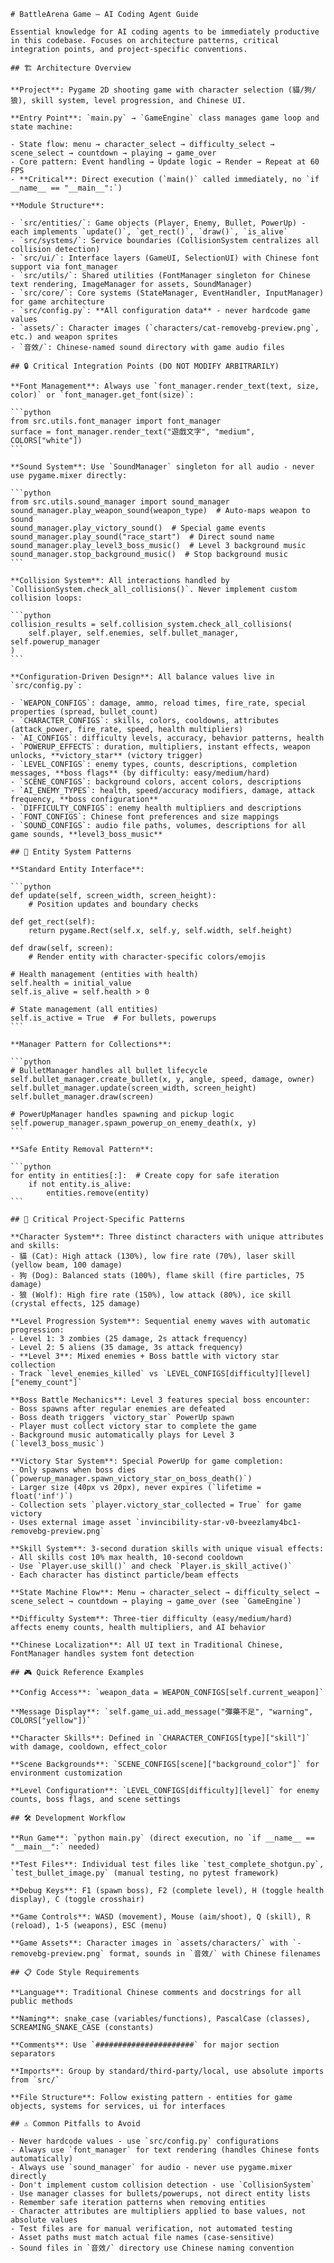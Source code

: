 ````instructions
# BattleArena Game — AI Coding Agent Guide

Essential knowledge for AI coding agents to be immediately productive in this codebase. Focuses on architecture patterns, critical integration points, and project-specific conventions.

## 🏗️ Architecture Overview

**Project**: Pygame 2D shooting game with character selection (貓/狗/狼), skill system, level progression, and Chinese UI.

**Entry Point**: `main.py` → `GameEngine` class manages game loop and state machine:

- State flow: menu → character_select → difficulty_select → scene_select → countdown → playing → game_over
- Core pattern: Event handling → Update logic → Render → Repeat at 60 FPS
- **Critical**: Direct execution (`main()` called immediately, no `if __name__ == "__main__":`)

**Module Structure**:

- `src/entities/`: Game objects (Player, Enemy, Bullet, PowerUp) - each implements `update()`, `get_rect()`, `draw()`, `is_alive`
- `src/systems/`: Service boundaries (CollisionSystem centralizes all collision detection)
- `src/ui/`: Interface layers (GameUI, SelectionUI) with Chinese font support via font_manager
- `src/utils/`: Shared utilities (FontManager singleton for Chinese text rendering, ImageManager for assets, SoundManager)
- `src/core/`: Core systems (StateManager, EventHandler, InputManager) for game architecture
- `src/config.py`: **All configuration data** - never hardcode game values
- `assets/`: Character images (`characters/cat-removebg-preview.png`, etc.) and weapon sprites
- `音效/`: Chinese-named sound directory with game audio files

## 🔒 Critical Integration Points (DO NOT MODIFY ARBITRARILY)

**Font Management**: Always use `font_manager.render_text(text, size, color)` or `font_manager.get_font(size)`:

```python
from src.utils.font_manager import font_manager
surface = font_manager.render_text("遊戲文字", "medium", COLORS["white"])
```

**Sound System**: Use `SoundManager` singleton for all audio - never use pygame.mixer directly:

```python
from src.utils.sound_manager import sound_manager
sound_manager.play_weapon_sound(weapon_type)  # Auto-maps weapon to sound
sound_manager.play_victory_sound()  # Special game events
sound_manager.play_sound("race_start")  # Direct sound name
sound_manager.play_level3_boss_music()  # Level 3 background music
sound_manager.stop_background_music()  # Stop background music
```

**Collision System**: All interactions handled by `CollisionSystem.check_all_collisions()`. Never implement custom collision loops:

```python
collision_results = self.collision_system.check_all_collisions(
    self.player, self.enemies, self.bullet_manager, self.powerup_manager
)
```

**Configuration-Driven Design**: All balance values live in `src/config.py`:

- `WEAPON_CONFIGS`: damage, ammo, reload times, fire_rate, special properties (spread, bullet_count)
- `CHARACTER_CONFIGS`: skills, colors, cooldowns, attributes (attack_power, fire_rate, speed, health multipliers)
- `AI_CONFIGS`: difficulty levels, accuracy, behavior patterns, health
- `POWERUP_EFFECTS`: duration, multipliers, instant effects, weapon unlocks, **victory_star** (victory trigger)
- `LEVEL_CONFIGS`: enemy types, counts, descriptions, completion messages, **boss flags** (by difficulty: easy/medium/hard)
- `SCENE_CONFIGS`: background colors, accent colors, descriptions
- `AI_ENEMY_TYPES`: health, speed/accuracy modifiers, damage, attack frequency, **boss configuration**
- `DIFFICULTY_CONFIGS`: enemy health multipliers and descriptions
- `FONT_CONFIGS`: Chinese font preferences and size mappings
- `SOUND_CONFIGS`: audio file paths, volumes, descriptions for all game sounds, **level3_boss_music**

## 🎯 Entity System Patterns

**Standard Entity Interface**:

```python
def update(self, screen_width, screen_height):
    # Position updates and boundary checks

def get_rect(self):
    return pygame.Rect(self.x, self.y, self.width, self.height)

def draw(self, screen):
    # Render entity with character-specific colors/emojis

# Health management (entities with health)
self.health = initial_value
self.is_alive = self.health > 0

# State management (all entities)
self.is_active = True  # For bullets, powerups
```

**Manager Pattern for Collections**:

```python
# BulletManager handles all bullet lifecycle
self.bullet_manager.create_bullet(x, y, angle, speed, damage, owner)
self.bullet_manager.update(screen_width, screen_height)
self.bullet_manager.draw(screen)

# PowerUpManager handles spawning and pickup logic
self.powerup_manager.spawn_powerup_on_enemy_death(x, y)
```

**Safe Entity Removal Pattern**:

```python
for entity in entities[:]:  # Create copy for safe iteration
    if not entity.is_alive:
        entities.remove(entity)
```

## 🎯 Critical Project-Specific Patterns

**Character System**: Three distinct characters with unique attributes and skills:
- 貓 (Cat): High attack (130%), low fire rate (70%), laser skill (yellow beam, 100 damage)
- 狗 (Dog): Balanced stats (100%), flame skill (fire particles, 75 damage)
- 狼 (Wolf): High fire rate (150%), low attack (80%), ice skill (crystal effects, 125 damage)

**Level Progression System**: Sequential enemy waves with automatic progression:
- Level 1: 3 zombies (25 damage, 2s attack frequency)
- Level 2: 5 aliens (35 damage, 3s attack frequency)
- **Level 3**: Mixed enemies + Boss battle with victory star collection
- Track `level_enemies_killed` vs `LEVEL_CONFIGS[difficulty][level]["enemy_count"]`

**Boss Battle Mechanics**: Level 3 features special boss encounter:
- Boss spawns after regular enemies are defeated
- Boss death triggers `victory_star` PowerUp spawn
- Player must collect victory star to complete the game
- Background music automatically plays for Level 3 (`level3_boss_music`)

**Victory Star System**: Special PowerUp for game completion:
- Only spawns when boss dies (`powerup_manager.spawn_victory_star_on_boss_death()`)
- Larger size (40px vs 20px), never expires (`lifetime = float('inf')`)
- Collection sets `player.victory_star_collected = True` for game victory
- Uses external image asset `invincibility-star-v0-bveezlamy4bc1-removebg-preview.png`

**Skill System**: 3-second duration skills with unique visual effects:
- All skills cost 10% max health, 10-second cooldown
- Use `Player.use_skill()` and check `Player.is_skill_active()`
- Each character has distinct particle/beam effects

**State Machine Flow**: Menu → character_select → difficulty_select → scene_select → countdown → playing → game_over (see `GameEngine`)

**Difficulty System**: Three-tier difficulty (easy/medium/hard) affects enemy counts, health multipliers, and AI behavior

**Chinese Localization**: All UI text in Traditional Chinese, FontManager handles system font detection

## 🎮 Quick Reference Examples

**Config Access**: `weapon_data = WEAPON_CONFIGS[self.current_weapon]`

**Message Display**: `self.game_ui.add_message("彈藥不足", "warning", COLORS["yellow"])`

**Character Skills**: Defined in `CHARACTER_CONFIGS[type]["skill"]` with damage, cooldown, effect_color

**Scene Backgrounds**: `SCENE_CONFIGS[scene]["background_color"]` for environment customization

**Level Configuration**: `LEVEL_CONFIGS[difficulty][level]` for enemy counts, boss flags, and scene settings

## 🛠️ Development Workflow

**Run Game**: `python main.py` (direct execution, no `if __name__ == "__main__":` needed)

**Test Files**: Individual test files like `test_complete_shotgun.py`, `test_bullet_image.py` (manual testing, no pytest framework)

**Debug Keys**: F1 (spawn boss), F2 (complete level), H (toggle health display), C (toggle crosshair)

**Game Controls**: WASD (movement), Mouse (aim/shoot), Q (skill), R (reload), 1-5 (weapons), ESC (menu)

**Game Assets**: Character images in `assets/characters/` with `-removebg-preview.png` format, sounds in `音效/` with Chinese filenames

## 📋 Code Style Requirements

**Language**: Traditional Chinese comments and docstrings for all public methods

**Naming**: snake_case (variables/functions), PascalCase (classes), SCREAMING_SNAKE_CASE (constants)

**Comments**: Use `######################` for major section separators

**Imports**: Group by standard/third-party/local, use absolute imports from `src/`

**File Structure**: Follow existing pattern - entities for game objects, systems for services, ui for interfaces

## ⚠️ Common Pitfalls to Avoid

- Never hardcode values - use `src/config.py` configurations
- Always use `font_manager` for text rendering (handles Chinese fonts automatically)
- Always use `sound_manager` for audio - never use pygame.mixer directly
- Don't implement custom collision detection - use `CollisionSystem`
- Use manager classes for bullets/powerups, not direct entity lists
- Remember safe iteration patterns when removing entities
- Character attributes are multipliers applied to base values, not absolute values
- Test files are for manual verification, not automated testing
- Asset paths must match actual file names (case-sensitive)
- Sound files in `音效/` directory use Chinese naming convention

````
